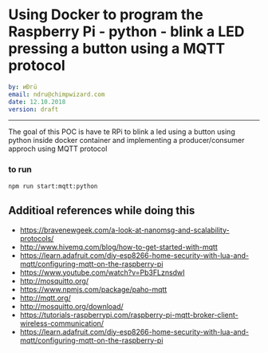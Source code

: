 
# Using Docker to program the Raspberry Pi - python - blink a LED pressing a button using a MQTT protocol

```yaml
by: иÐгü
email: ndru@chimpwizard.com
date: 12.10.2018
version: draft
```

****

The goal of this POC is have te RPi to blink a led using a button using python inside docker container and implementing a producer/consumer approch using MQTT protocol

### to run

```shell
npm run start:mqtt:python
```

## Additioal references while doing this

- https://bravenewgeek.com/a-look-at-nanomsg-and-scalability-protocols/
- http://www.hivemq.com/blog/how-to-get-started-with-mqtt
- https://learn.adafruit.com/diy-esp8266-home-security-with-lua-and-mqtt/configuring-mqtt-on-the-raspberry-pi
- https://www.youtube.com/watch?v=Pb3FLznsdwI
- http://mosquitto.org/
- https://www.npmjs.com/package/paho-mqtt
- http://mqtt.org/
- http://mosquitto.org/download/
- https://tutorials-raspberrypi.com/raspberry-pi-mqtt-broker-client-wireless-communication/
- https://learn.adafruit.com/diy-esp8266-home-security-with-lua-and-mqtt/configuring-mqtt-on-the-raspberry-pi
